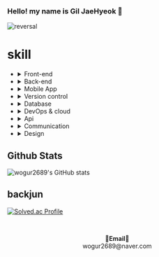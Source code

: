 ### Hello! my name is Gil JaeHyeok 👋

![reversal](https://capsule-render.vercel.app/api?type=rect&color=gradient&text=%20%20재혁%20%20&fontAlign=30&fontSize=30&textBg=true&desc=devloper&descAlign=60&descAlignY=50)

<h1>skill</h1>
<ul>
  <li>
    <details>
    <summary>Front-end</summary>
    <ul>
      <li>HTML/CSS/JS</li>
      <li>JQuery</li>
      <li>React</li>
      <li>Vue</li>
      <li>bootStrap</li>
    </ul>
    </details>
  </li>
  <li>
  <details>
 <summary>Back-end</summary>
  <ul>
    <li>php</li>
    <li>jsp</li>
    <li>Thymeleaf</li>
    <li>python(crawling)</li>
    <li><img src="https://img.shields.io/badge/springboot-6DB33F?style=for-the-badge&logo=springboot&logoColor=white"></li>
    <li>Spring Framework</li>
    <li>NodeJS</li>
  </ul>
  </details>
  </li>
  <li>
  <details>
  <summary>Mobile App</summary>
  <ul>
    <li>Android
    <ul>
      <li>java</li>
      <li>kotlin</li>
    </ul>
    </li>
  </ul>
  </details>
  </li>
  <li>
  <details>
<summary>Version control</summary>
  <ul>
    <li>Svn</li>
    <li>Git</li>
  </ul>
  </details>
  </li>
  <li>
 <details>
 <summary>Database</summary>
  <ul>
    <li>MySQL</li>
    <li>PostgreSQL</li>
    <li>Oracle</li>
    <li>Firebase</li>
    <li>Redis</li>
  </ul>
  </details>
  </li>
  <li>
 <details>
 <summary>DevOps & cloud</summary>
  <ul>
    <li>windows</li>
    <li>linux</li>
    <li>github pages</li>
    <li>netlify</li>
    <li>cloudtype</li>
    <li>jenkins</li>
    <li>docker</li>
    <li>accodian(kubernetes)</li>
    <li>AWS</li>
  </ul>
  </details>
  </li>
  <li>
 <details>
 <summary>Api</summary>
  <ul>
    <li>RestApi</li>
  </ul>
  </details>
  </li>
    <li>
 <details>
 <summary>Communication</summary>
  <ul>
    <li>slack</li>
    <li>jira</li>
    <li>notion</li>
    <li>dooray</li>
    <li>kakaowork</li>
    <li>trello</li>
  </ul>
  </details>
  </li>
  <li>
 <details>
 <summary>Design</summary>
  <ul>
    <li>figma</li>
    <li>zeplin</li>
    <li>photoshop</li>
  </ul>
  </details>
  </li>
</ul>

  
<h2>Github Stats</h2>

![wogur2689's GitHub stats](https://github-readme-stats.vercel.app/api?username=wogur2689&show_icons=true&theme=merko)

<h2>backjun</h2>

[![Solved.ac Profile](http://mazassumnida.wtf/api/v2/generate_badge?boj=wogur2689)](https://solved.ac/wogur2689/)


&nbsp;
<p align="center">
<Strong>📧Email📧</Strong><br>wogur2689@naver.com<br>
</p>
